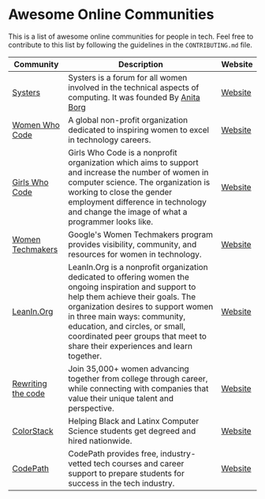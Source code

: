 # Awesome Online Communities

This is a list of awesome online communities for people in tech. Feel free to contribute to this list by following the guidelines in the `CONTRIBUTING.md` file.

| Community | Description | Website |
|---|---|---|
| [Systers](https://systers.org/) | Systers is a forum for all women involved in the technical aspects of computing. It was founded By [Anita Borg](https://anitab.org/our-history) | [Website](https://systers.org/) |
| [Women Who Code](https://www.womenwhocode.com/) | A global non-profit organization dedicated to inspiring women to excel in technology careers. | [Website](https://www.womenwhocode.com/) |
| [Girls Who Code](https://girlswhocode.com/) | Girls Who Code is a nonprofit organization which aims to support and increase the number of women in computer science. The organization is working to close the gender employment difference in technology and change the image of what a programmer looks like. | [Website](https://girlswhocode.com/) |
| [Women Techmakers](https://www.womentechmakers.com/) | Google's Women Techmakers program provides visibility, community, and resources for women in technology. | [Website](https://www.womentechmakers.com/) |
| [LeanIn.Org](https://leanin.org/) | LeanIn.Org is a nonprofit organization dedicated to offering women the ongoing inspiration and support to help them achieve their goals. The organization desires to support women in three main ways: community, education, and circles, or small, coordinated peer groups that meet to share their experiences and learn together. | [Website](https://leanin.org/) |
| [Rewriting the code](https://rewritingthecode.org/) | Join 35,000+ women advancing together from college through career, while connecting with companies that value their unique talent and perspective. | [Website](https://rewritingthecode.org/) |
| [ColorStack](https://www.colorstack.org/) | Helping Black and Latinx Computer Science students get degreed and hired nationwide. | [Website](https://www.colorstack.org/) |
| [CodePath](https://www.codepath.org/) | CodePath provides free, industry-vetted tech courses and career support to prepare students for success in the tech industry. | [Website](https://www.codepath.org/) |
